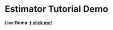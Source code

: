 # Estimator Tutorial Demo
__Live Demo :)__  __[click me!](https://estimatorlab.com/rock_paper_scissors/index.html)__
